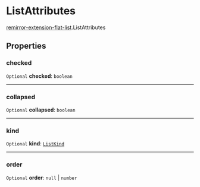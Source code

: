 # ListAttributes

[remirror-extension-flat-list](../modules/remirror_extension_flat_list.md).ListAttributes

## Properties

### checked

 `Optional` **checked**: `boolean`

___

### collapsed

 `Optional` **collapsed**: `boolean`

___

### kind

 `Optional` **kind**: [`ListKind`](../modules/remirror_extension_flat_list.md#listkind)

___

### order

 `Optional` **order**: ``null`` \| `number`
